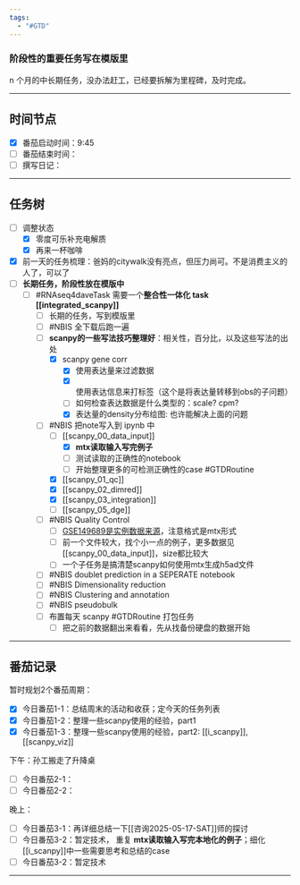 ```yaml
---
tags:
  - "#GTD"
---
```


### 阶段性的重要任务写在模版里

n 个月的中长期任务，没办法赶工，已经要拆解为里程碑，及时完成。

---
## 时间节点

- [x] 番茄启动时间：9:45
- [ ] 番茄结束时间：
- [ ] 撰写日记：

---
## 任务树

- [ ] 调整状态
	- [x] 零度可乐补充电解质
	 - [x] 再来一杯咖啡
- [x] 前一天的任务梳理：爸妈的citywalk没有亮点，但压力尚可。不是消费主义的人了，可以了
- [ ] **长期任务，阶段性放在模版中**
  - [ ] #RNAseq4daveTask 需要一个**整合性一体化 task [[integrated_scanpy]]**
    - [ ] 长期的任务，写到模版里
    - [ ] #NBIS 全下载后跑一遍
    - [ ] **scanpy的一些写法技巧整理好**：相关性，百分比，以及这些写法的出处
	    - [x] scanpy gene corr
	      - [x] 使用表达量来过滤数据
	       - [x] 使用表达信息来打标签（这个是将表达量转移到obs的子问题）
	        - [ ] 如何检查表达数据是什么类型的：scale? cpm?
	         - [x] 表达量的density分布绘图: 也许能解决上面的问题
    - [ ] #NBIS 把note写入到 ipynb 中
	    - [ ] [[scanpy_00_data_input]]
		    - [x] **mtx读取输入写完例子**
	        - [ ] 测试读取的正确性的notebook
		    - [ ] 开始整理更多的可检测正确性的case #GTDRoutine 
	    - [x] [[scanpy_01_qc]]
	    - [x] [[scanpy_02_dimred]]
	    - [x] [[scanpy_03_integration]]
	    - [ ] [[scanpy_05_dge]]
    - [ ] #NBIS Quality Control
	    - [ ] [GSE149689是实例数据来源](https://www.ncbi.nlm.nih.gov/geo/query/acc.cgi?acc=GSE149689)，注意格式是mtx形式 
	    - [ ] 前一个文件较大，找个小一点的例子，更多数据见[[scanpy_00_data_input]]，size都比较大
	    - [ ] 一个子任务是搞清楚scanpy如何使用mtx生成h5ad文件
    - [ ] #NBIS doublet prediction in a SEPERATE notebook
    - [ ] #NBIS Dimensionality reduction
    - [ ] #NBIS Clustering and annotation
    - [ ] #NBIS pseudobulk
    - [ ] 布置每天 scanpy #GTDRoutine 打包任务
	    - [ ] 把之前的数据翻出来看看，先从找备份硬盘的数据开始
    
---
## 番茄记录

暂时规划2个番茄周期：
- [x] 今日番茄1-1：总结周末的活动和收获；定今天的任务列表
- [x] 今日番茄1-2：整理一些scanpy使用的经验，part1
- [x] 今日番茄1-3：整理一些scanpy使用的经验，part2: [[i_scanpy]], [[scanpy_viz]]

下午：孙工搬走了升降桌
- [ ] 今日番茄2-1：
- [ ] 今日番茄2-2：

晚上：
- [ ] 今日番茄3-1：再详细总结一下[[咨询2025-05-17-SAT]]师的探讨
- [ ] 今日番茄3-2：暂定技术， 重复 **mtx读取输入写完本地化的例子**；细化[[i_scanpy]]中一些需要思考和总结的case
- [ ] 今日番茄3-2：暂定技术

---
